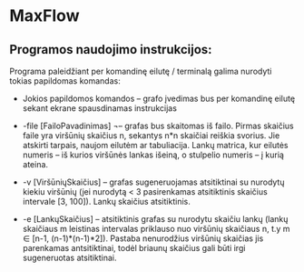 # MaxFlow

## Programos naudojimo instrukcijos:

Programa paleidžiant per komandinę eilutę / terminalą galima nurodyti tokias papildomas komandas:

*	Jokios papildomos komandos – grafo įvedimas bus per komandinę eilutę sekant ekrane spausdinamas instrukcijas

*	-file [FailoPavadinimas] ¬– grafas bus skaitomas iš failo. Pirmas skaičius faile yra viršūnių skaičius n, sekantys n*n skaičiai reiškia svorius. Jie atskirti tarpais, naujom eilutėm ar tabuliacija. Lankų matrica, kur eilutės numeris – iš kurios viršūnės lankas išeiną,  o stulpelio numeris – į kurią ateina.

*	-v [ViršūniųSkaičius] – grafas sugeneruojamas atsitiktinai su nurodytų kiekiu viršūnių (jei nurodytą < 3 pasirenkamas atsitiktinis skaičius intervale [3, 100]). Lankų skaičius atsitiktinis.

*	-e [LankųSkaičius] – atsitiktinis grafas su nurodytu skaičiu lankų (lankų skaičiaus m leistinas intervalas priklauso nuo viršūnių skaičiaus n, t.y m ∈ [n-1, (n-1)*(n-1)*2]). Pastaba nenurodžius viršūnių skaičias jis parenkamas antsitiktinai, todėl briaunų skaičius gali būti irgi sugeneruotas atsitiktinai.
